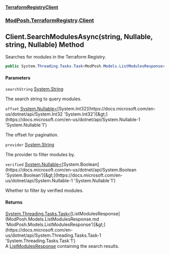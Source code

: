 #### [TerraformRegistryClient](index.md 'index')
### [ModPosh.TerraformRegistry](ModPosh.TerraformRegistry.md 'ModPosh.TerraformRegistry').[Client](ModPosh.TerraformRegistry.Client.md 'ModPosh.TerraformRegistry.Client')

## Client.SearchModulesAsync(string, Nullable<int>, string, Nullable<bool>) Method

Searches for modules in the Terraform Registry.

```csharp
public System.Threading.Tasks.Task<ModPosh.Models.ListModulesResponse> SearchModulesAsync(string searchString, System.Nullable<int> offset=null, string? provider=null, System.Nullable<bool> verified=null);
```
#### Parameters

<a name='ModPosh.TerraformRegistry.Client.SearchModulesAsync(string,System.Nullable_int_,string,System.Nullable_bool_).searchString'></a>

`searchString` [System.String](https://docs.microsoft.com/en-us/dotnet/api/System.String 'System.String')

The search string to query modules.

<a name='ModPosh.TerraformRegistry.Client.SearchModulesAsync(string,System.Nullable_int_,string,System.Nullable_bool_).offset'></a>

`offset` [System.Nullable&lt;](https://docs.microsoft.com/en-us/dotnet/api/System.Nullable-1 'System.Nullable`1')[System.Int32](https://docs.microsoft.com/en-us/dotnet/api/System.Int32 'System.Int32')[&gt;](https://docs.microsoft.com/en-us/dotnet/api/System.Nullable-1 'System.Nullable`1')

The offset for pagination.

<a name='ModPosh.TerraformRegistry.Client.SearchModulesAsync(string,System.Nullable_int_,string,System.Nullable_bool_).provider'></a>

`provider` [System.String](https://docs.microsoft.com/en-us/dotnet/api/System.String 'System.String')

The provider to filter modules by.

<a name='ModPosh.TerraformRegistry.Client.SearchModulesAsync(string,System.Nullable_int_,string,System.Nullable_bool_).verified'></a>

`verified` [System.Nullable&lt;](https://docs.microsoft.com/en-us/dotnet/api/System.Nullable-1 'System.Nullable`1')[System.Boolean](https://docs.microsoft.com/en-us/dotnet/api/System.Boolean 'System.Boolean')[&gt;](https://docs.microsoft.com/en-us/dotnet/api/System.Nullable-1 'System.Nullable`1')

Whether to filter by verified modules.

#### Returns
[System.Threading.Tasks.Task&lt;](https://docs.microsoft.com/en-us/dotnet/api/System.Threading.Tasks.Task-1 'System.Threading.Tasks.Task`1')[ListModulesResponse](ModPosh.Models.ListModulesResponse.md 'ModPosh.Models.ListModulesResponse')[&gt;](https://docs.microsoft.com/en-us/dotnet/api/System.Threading.Tasks.Task-1 'System.Threading.Tasks.Task`1')  
A [ListModulesResponse](ModPosh.Models.ListModulesResponse.md 'ModPosh.Models.ListModulesResponse') containing the search results.